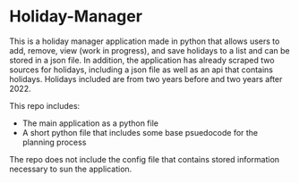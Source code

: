 # Holiday-Manager

  This is a holiday manager application made in python that allows users to add, remove, view (work in progress), 
and save holidays to a list and can be stored in a json file. In addition, the application has already scraped two
sources for holidays, including a json file as well as an api that contains holidays. Holidays included are from two
years before and two years after 2022.

This repo includes:
- The main application as a python file
- A short python file that includes some base psuedocode for the planning process

The repo does not include the config file that contains stored information necessary to sun the application.
